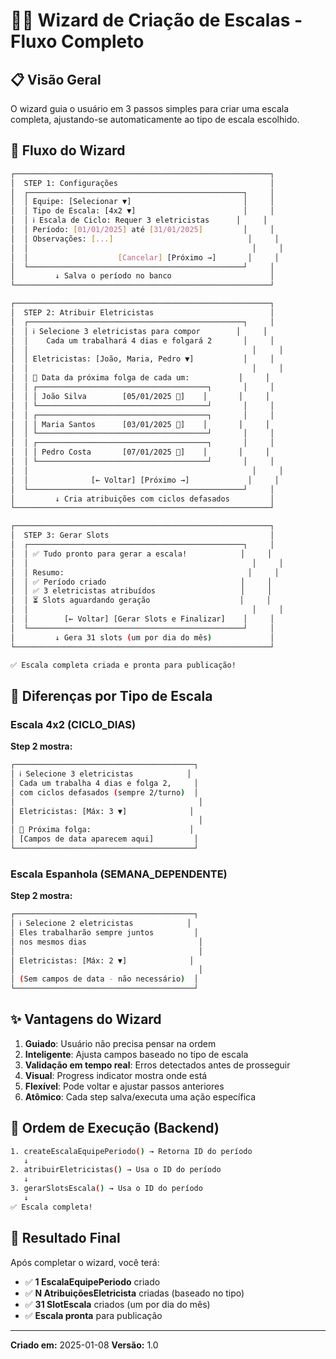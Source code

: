# 🧙‍♂️ Wizard de Criação de Escalas - Fluxo Completo

## 📋 Visão Geral

O wizard guia o usuário em 3 passos simples para criar uma escala completa, ajustando-se automaticamente ao tipo de escala escolhido.

## 🎯 Fluxo do Wizard

```bash
┌─────────────────────────────────────────────────────────┐
│  STEP 1: Configurações                                  │
│  ┌────────────────────────────────────────────────┐     │
│  │ Equipe: [Selecionar ▼]                         │     │
│  │ Tipo de Escala: [4x2 ▼]                        │     │
│  │ ℹ️ Escala de Ciclo: Requer 3 eletricistas      │     │
│  │ Período: [01/01/2025] até [31/01/2025]         │     │
│  │ Observações: [...]                              │     │
│  │                                                  │     │
│  │                    [Cancelar] [Próximo →]       │     │
│  └────────────────────────────────────────────────┘     │
│         ↓ Salva o período no banco                      │
└─────────────────────────────────────────────────────────┘

┌─────────────────────────────────────────────────────────┐
│  STEP 2: Atribuir Eletricistas                          │
│  ┌────────────────────────────────────────────────┐     │
│  │ ℹ️ Selecione 3 eletricistas para compor        │     │
│  │    Cada um trabalhará 4 dias e folgará 2       │     │
│  │                                                  │     │
│  │ Eletricistas: [João, Maria, Pedro ▼]           │     │
│  │                                                  │     │
│  │ 📅 Data da próxima folga de cada um:           │     │
│  │ ┌──────────────────────────────────────┐       │     │
│  │ │ João Silva        [05/01/2025 📅]    │       │     │
│  │ └──────────────────────────────────────┘       │     │
│  │ ┌──────────────────────────────────────┐       │     │
│  │ │ Maria Santos      [03/01/2025 📅]    │       │     │
│  │ └──────────────────────────────────────┘       │     │
│  │ ┌──────────────────────────────────────┐       │     │
│  │ │ Pedro Costa       [07/01/2025 📅]    │       │     │
│  │ └──────────────────────────────────────┘       │     │
│  │                                                  │     │
│  │              [← Voltar] [Próximo →]             │     │
│  └────────────────────────────────────────────────┘     │
│         ↓ Cria atribuições com ciclos defasados         │
└─────────────────────────────────────────────────────────┘

┌─────────────────────────────────────────────────────────┐
│  STEP 3: Gerar Slots                                    │
│  ┌────────────────────────────────────────────────┐     │
│  │ ✅ Tudo pronto para gerar a escala!            │     │
│  │                                                  │     │
│  │ Resumo:                                         │     │
│  │ ✅ Período criado                              │     │
│  │ ✅ 3 eletricistas atribuídos                   │     │
│  │ ⏳ Slots aguardando geração                    │     │
│  │                                                  │     │
│  │        [← Voltar] [Gerar Slots e Finalizar]    │     │
│  └────────────────────────────────────────────────┘     │
│         ↓ Gera 31 slots (um por dia do mês)             │
└─────────────────────────────────────────────────────────┘

✅ Escala completa criada e pronta para publicação!
```

## 🎨 Diferenças por Tipo de Escala

### Escala 4x2 (CICLO_DIAS)

**Step 2 mostra:**

```bash
┌────────────────────────────────────────┐
│ ℹ️ Selecione 3 eletricistas            │
│ Cada um trabalha 4 dias e folga 2,     │
│ com ciclos defasados (sempre 2/turno)  │
│                                         │
│ Eletricistas: [Máx: 3 ▼]              │
│                                         │
│ 📅 Próxima folga:                      │
│ [Campos de data aparecem aqui]         │
└────────────────────────────────────────┘
```

### Escala Espanhola (SEMANA_DEPENDENTE)

**Step 2 mostra:**

```bash
┌────────────────────────────────────────┐
│ ℹ️ Selecione 2 eletricistas            │
│ Eles trabalharão sempre juntos         │
│ nos mesmos dias                         │
│                                         │
│ Eletricistas: [Máx: 2 ▼]              │
│                                         │
│ (Sem campos de data - não necessário)  │
└────────────────────────────────────────┘
```

## ✨ Vantagens do Wizard

1. **Guiado**: Usuário não precisa pensar na ordem
2. **Inteligente**: Ajusta campos baseado no tipo de escala
3. **Validação em tempo real**: Erros detectados antes de prosseguir
4. **Visual**: Progress indicator mostra onde está
5. **Flexível**: Pode voltar e ajustar passos anteriores
6. **Atômico**: Cada step salva/executa uma ação específica

## 🔄 Ordem de Execução (Backend)

```bash
1. createEscalaEquipePeriodo() → Retorna ID do período
   ↓
2. atribuirEletricistas() → Usa o ID do período
   ↓
3. gerarSlotsEscala() → Usa o ID do período
   ↓
✅ Escala completa!
```

## 🎯 Resultado Final

Após completar o wizard, você terá:

- ✅ **1 EscalaEquipePeriodo** criado
- ✅ **N AtribuiçõesEletricista** criadas (baseado no tipo)
- ✅ **31 SlotEscala** criados (um por dia do mês)
- ✅ **Escala pronta** para publicação

---

**Criado em:** 2025-01-08
**Versão:** 1.0
